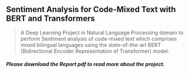 ## Sentiment Analysis for Code-Mixed Text with BERT and Transformers
> A Deep Learning Project in Natural Language Processing domain to perform Sentiment analysis of code-mixed text which comprises mixed bilingual languages using the state-of-the-art BERT (Bidirectional Encoder Representation of Transformer) model.

##### Please download the Report pdf to read more about the project.